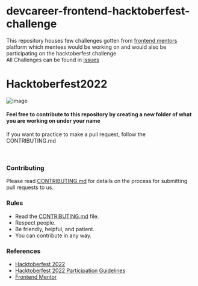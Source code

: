# devcareer-frontend-hacktoberfest-challenge
This repository houses few challenges gotten from [frontend mentors](https://www.frontendmentor.io/) platform which mentees would be working on and would also be participating on the hacktoberfest challenge
<br />
All Challenges can be found in [issues](https://github.com/joshtom/devcareer-frontend-hacktoberfest-challenge/issues)

 

#                                                    Hacktoberfest2022
![image](https://user-images.githubusercontent.com/99472914/192144059-5cd0b329-f238-474b-b475-7385eaa35d05.png)

 

 
<h4> Feel free to contribute to this repository by creating a new folder of what you are working on under your name </h4>

If you want to practice to make a pull request, follow the CONTRIBUTING.md
</div>

<br>

 
### Contributing

Please read [CONTRIBUTING.md](/CONTRIBUTING.md) for details on the process for submitting pull requests to us.

### Rules

* Read the [CONTRIBUTING.md](/CONTRIBUTING.md) file.
* Respect people.
* Be friendly, helpful, and patient.
* You can contribute in any way.

### References

- [Hacktoberfest 2022](https://hacktoberfest.digitalocean.com)
- [Hacktoberfest 2022 Participation Guidelines](https://hacktoberfest.com/participation)
- [Frontend Mentor](https://www.frontendmentor.io/)

 
 
